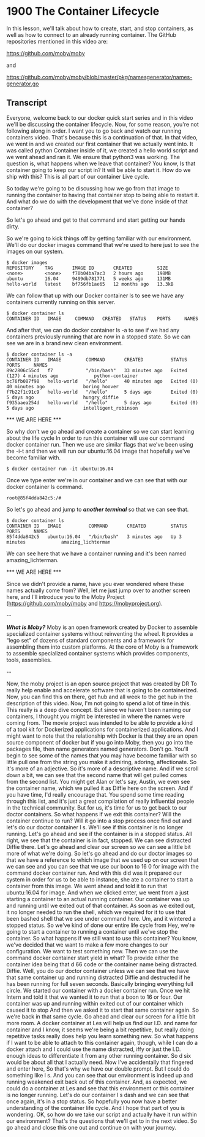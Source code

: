 # 1900 The Container Lifecycle

In this lesson, we'll talk about how to create, start, and stop containers, as well as how to connect to an already running container. The GitHub repositories mentioned in this video are:

https://github.com/moby/moby

and

https://github.com/moby/moby/blob/master/pkg/namesgenerator/names-generator.go

## Transcript

Everyone, welcome back to our docker quick start series and in this video we'll be discussing the container lifecycle. Now, for some reason, you're not following along in order. I want you to go back and watch our running containers video. That's because this is a continuation of that. In that video, we went in and we created our first container that we actually went into. It was called python Container inside of it, we created a hello world script and we went ahead and ran it. We ensure that python3  was working. The question is, what happens when we leave that container? You know, Is that container going to keep our script in? It will be able to start it. How do we ship with this? This is all part of our container Live cycle. 

So today we're going to be discussing how we go from that image to running the container to having that container stop to being able to restart it. And what do we do with the development that we've done inside of that container? 

So let's go ahead and get to that command and start getting our hands dirty. 

So we're going to kick things off by getting familiar with our environment. We'll do our docker images command that we're used to here just to see the images on our system. 

```
$ docker images
REPOSITORY    TAG       IMAGE ID       CREATED         SIZE
<none>        <none>    f70b04ba7ac3   2 hours ago     198MB
ubuntu        16.04     9499db781771   5 weeks ago     131MB
hello-world   latest    bf756fb1ae65   12 months ago   13.3kB
```

We can follow that up with our Docker container ls to see we have any containers currently running on this server. 

```
$ docker container ls
CONTAINER ID   IMAGE     COMMAND   CREATED   STATUS    PORTS     NAMES
```

And after that, we can do docker container ls -a  to see if we had any containers previously running that are now in a stopped state. So we can see we are in a brand new clean environment. 

```
$ docker container ls -a
CONTAINER ID   IMAGE         COMMAND       CREATED          STATUS                       PORTS     NAMES
89c2806c55cd   f7            "/bin/bash"   33 minutes ago   Exited (127) 4 minutes ago             python-container
bc76fb087f98   hello-world   "/hello"      40 minutes ago   Exited (0) 40 minutes ago              boring_hoover
f7b22f1c91c9   hello-world   "/hello"      5 days ago       Exited (0) 5 days ago                  hungry_diffie
f935aaea254d   hello-world   "/hello"      5 days ago       Exited (0) 5 days ago                  intelligent_robinson
```

*** WE ARE HERE ***

So why don't we go ahead and create a container so we can start learning about the life cycle In order to run this container will use our command docker container run. Then we use are similar flags that we've been using the  -i-t and then we will run our  ubuntu:16.04  image that hopefully we've become familiar with. 

```
$ docker container run -it ubuntu:16.04
```

Once we type enter we're in our container and we can see that with our docker container ls command. 

```
root@85f4dda842c5:/#
```

So let's go ahead and jump to ***another terminal*** so that we can see that. 

```
$ docker container ls
CONTAINER ID   IMAGE          COMMAND       CREATED         STATUS         PORTS     NAMES
85f4dda842c5   ubuntu:16.04   "/bin/bash"   3 minutes ago   Up 3 minutes             amazing_lichterman
```

We can see here that we have a container running and it's been named amazing_lichterman. 

*** WE ARE HERE ***

Since we didn't provide a name, have you ever wondered where these names actually come from? Well, let me just jump over to another screen here, and I'll introduce you to the Moby Project (https://github.com/moby/moby and https://mobyproject.org). 

--

***What is Moby?***
Moby is an open framework created by Docker to assemble specialized container systems without reinventing the wheel. It provides a “lego set” of dozens of standard components and a framework for assembling them into custom platforms. At the core of Moby is a framework to assemble specialized container systems which provides components, tools, assemblies.

--

Now, the moby project is an open source project that was created by DR To really help enable and accelerate software that is going to be containerized. Now, you can find this on there, get hub and all week to the get hub in the description of this video. Now, I'm not going to spend a lot of time in this. This really is a deep dive concept. But since we haven't been naming our containers, I thought you might be interested in where the names were coming from. The movie project was intended to be able to provide a kind of a tool kit for Dockerized applications for containerized applications. And I might want to note that the relationship with Docker is that they are an open source component of docker but if you go into Moby, then you go into the packages file, then name generators named generators. Don't go. You'll begin to see some of the names that you may have become familiar with so little pull one from the string you make it admiring, adoring, affectionate. So it's more of an adjective. So it's more of a descriptive name. And if we scroll down a bit, we can see that the second name that will get pulled comes from the second list. You might get Alan or let's say, Austin, we even see the container name, which we pulled it as Diffie here on the screen. And if you have time, I'd really encourage that. You spend some time reading through this list, and it's just a great compilation of really influential people in the technical community. But for us, it's time for us to get back to our doctor containers. So what happens if we exit this container? Will the container continue to run? Will it go into a stop process once find out and let's do our doctor container l s. We'll see if this container is no longer running. Let's go ahead and see if the container is in a stopped status. All right, we see that the container is in fact, stopped. We can see distracted Diffie there. Let's go ahead and clear our screen so we can see a little bit more of what we're doing. So let's go ahead and do our doctor images so that we have a reference to which image that we used up on our screen that we can see and you can see that we use our boon to 16 0 for image with the command docker container run. And with this did was it prepared our system in order for us to be able to instance, she ate a container to start a container from this image. We went ahead and told it to run that ubuntu:16.04 for image. And when we clicked enter, we went from a just starting a container to an actual running container. Our container was up and running until we exited out of that container. As soon as we exited out, it no longer needed to run the shell, which we required for it to use that been bashed shell that we see under command here. Um, and it wintered a stopped status. So we've kind of done our entire life cycle from Hey, we're going to start a container to running a container until we've stop the container. So what happens if we still want to use this container? You know, we've decided that we want to make a few more changes to our configuration. We want to test something new. Then we can use the command docker container start yield in what? To provide either the container idea being that d 66 code or the container name being distracted. Diffie. Well, you do our doctor container unless we can see that we have that same container up and running distracted Diffie and destructed if he has been running for full seven seconds. Basically bringing everything full circle. We started our container with a docker container run. Once we hit Intern and told it that we wanted it to run that a boon to  16 or four. Our container was up and running within exited out of our container which caused it to stop And then we asked it to start that same container again. So we're back in that same cycle. Go ahead and clear our screen for a little bit more room. A docker container at Les will help us find our I.D. and name for container and I know, it seems we're being a bit repetitive, but really doing repetitive tasks really does help you learn something new. So what happens if I want to be able to attach to this container again, though, while I can do a docker attach and I could use the name distracted, iffy or just the I.D. enough ideas to differentiate it from any other running container. So d six would be about all that I actually need. Now I've accidentally that fingered and enter here, So that's why we have our double prompt. But I could do something like l s. And you can see that our environment is indeed up and running weakened exit back out of this container. And, as expected, we could do a container at Les and see that this environment or this container is no longer running. Let's do our container l s dash and we can see that once again, it's in a stop status. So hopefully you now have a better understanding of the container life cycle. And I hope that part of you is wondering. OK, so how do we take our script and actually have it run within our environment? That's the questions that we'll get to in the next video. So go ahead and close this one out and continue on with your journey.
